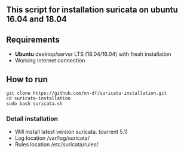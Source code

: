 ## This script for installation suricata on ubuntu 16.04 and 18.04

## Requirements
- **Ubuntu** desktop/server LTS (18.04/16.04) with fresh installation
- Working internet connection

## How to run
```
git clone https://github.com/nn-df/suricata-installation.git
cd suricata-installation
sudo bash suricata.sh
```

### Detail installation
- Will install latest version suricata. (current 5.1)
- Log location /var/log/suricata/
- Rules location /etc/suricata/rules/

